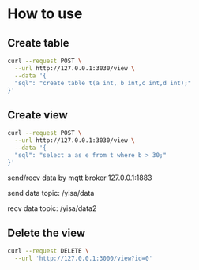 # How to use

## Create table

```sh
curl --request POST \
  --url http://127.0.0.1:3030/view \
  --data '{
  "sql": "create table t(a int, b int,c int,d int);"
}'
```

## Create view

```sh
curl --request POST \
  --url http://127.0.0.1:3030/view \
  --data '{
  "sql": "select a as e from t where b > 30;"
}'
```

send/recv data by mqtt broker 127.0.0.1:1883

send data topic: /yisa/data

recv data topic: /yisa/data2

## Delete the view

```sh
curl --request DELETE \
  --url 'http://127.0.0.1:3000/view?id=0'
```
